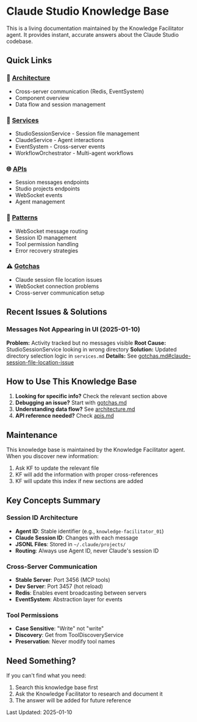 # Claude Studio Knowledge Base

This is a living documentation maintained by the Knowledge Facilitator agent. It provides instant, accurate answers about the Claude Studio codebase.

## Quick Links

### 📐 [Architecture](./architecture.md)

- Cross-server communication (Redis, EventSystem)
- Component overview
- Data flow and session management

### 🔧 [Services](./services.md)

- StudioSessionService - Session file management
- ClaudeService - Agent interactions
- EventSystem - Cross-server events
- WorkflowOrchestrator - Multi-agent workflows

### 🌐 [APIs](./apis.md)

- Session messages endpoints
- Studio projects endpoints
- WebSocket events
- Agent management

### 🎯 [Patterns](./patterns.md)

- WebSocket message routing
- Session ID management
- Tool permission handling
- Error recovery strategies

### ⚠️ [Gotchas](./gotchas.md)

- Claude session file location issues
- WebSocket connection problems
- Cross-server communication setup

## Recent Issues & Solutions

### Messages Not Appearing in UI (2025-01-10)

**Problem:** Activity tracked but no messages visible
**Root Cause:** StudioSessionService looking in wrong directory
**Solution:** Updated directory selection logic in `services.md`
**Details:** See [gotchas.md#claude-session-file-location-issue](./gotchas.md#claude-session-file-location-issue)

## How to Use This Knowledge Base

1. **Looking for specific info?** Check the relevant section above
2. **Debugging an issue?** Start with [gotchas.md](./gotchas.md)
3. **Understanding data flow?** See [architecture.md](./architecture.md)
4. **API reference needed?** Check [apis.md](./apis.md)

## Maintenance

This knowledge base is maintained by the Knowledge Facilitator agent. When you discover new information:

1. Ask KF to update the relevant file
2. KF will add the information with proper cross-references
3. KF will update this index if new sections are added

## Key Concepts Summary

### Session ID Architecture

- **Agent ID**: Stable identifier (e.g., `knowledge-facilitator_01`)
- **Claude Session ID**: Changes with each message
- **JSONL Files**: Stored in `~/.claude/projects/`
- **Routing**: Always use Agent ID, never Claude's session ID

### Cross-Server Communication

- **Stable Server**: Port 3456 (MCP tools)
- **Dev Server**: Port 3457 (hot reload)
- **Redis**: Enables event broadcasting between servers
- **EventSystem**: Abstraction layer for events

### Tool Permissions

- **Case Sensitive**: "Write" not "write"
- **Discovery**: Get from ToolDiscoveryService
- **Preservation**: Never modify tool names

## Need Something?

If you can't find what you need:

1. Search this knowledge base first
2. Ask the Knowledge Facilitator to research and document it
3. The answer will be added for future reference

Last Updated: 2025-01-10
